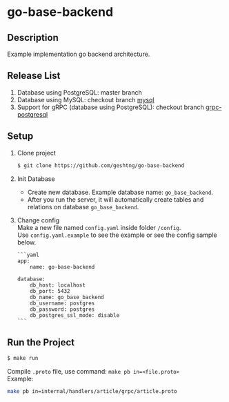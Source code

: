 # go-base-backend

## Description

Example implementation go backend architecture.

## Release List
1. Database using PostgreSQL: master branch
2. Database using MySQL: checkout branch [mysql](https://github.com/geshtng/go-base-backend/tree/mysql)
3. Support for gRPC (database using PostgreSQL): checkout branch [grpc-postgresql](https://github.com/geshtng/go-base-backend/tree/grpc-postgresql)

## Setup

1.  Clone project

    ```bash
    $ git clone https://github.com/geshtng/go-base-backend
    ```

2.  Init Database

    - Create new database. Example database name: `go_base_backend`.<br>
    - After you run the server, it will automatically create tables and relations on database `go_base_backend`.<br>

3.  Change config
    <br>
    Make a new file named `config.yaml` inside folder `/config`.<br>
    Use `config.yaml.example` to see the example or see the config sample below.<br>

        ```yaml
        app:
            name: go-base-backend

        database:
            db_host: localhost
            db_port: 5432
            db_name: go_base_backend
            db_username: postgres
            db_password: postgres
            db_postgres_ssl_mode: disable
        ```

## Run the Project

   ```bash
   $ make run
   ```

Compile `.proto` file, use command: `make pb in=<file.proto>`<br>
Example:
```bash
make pb in=internal/handlers/article/grpc/article.proto
```
